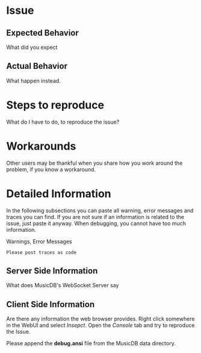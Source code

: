 # Issue
## Expected Behavior

What did you expect

## Actual Behavior

What happen instead.

# Steps to reproduce

What do I have to do, to reproduce the issue?

# Workarounds

Other users may be thankful when you share how you work around the problem, if you know a workaround.

# Detailed Information

In the following subsections you can paste all warning, error messages and traces you can find.
If you are not sure if an information is related to the issue, just paste it anyway.
When debugging, you cannot have too much information.

Warnings, Error Messages

```
Please post traces as code
```

## Server Side Information

What does MusicDB's WebSocket Server say

## Client Side Information

Are there any information the web browser provides.
Right click somewhere in the WebUI and select *Insepct*.
Open the *Console* tab and try to reproduce the Issue.


Please append the **debug.ansi** file from the MusicDB data directory.

